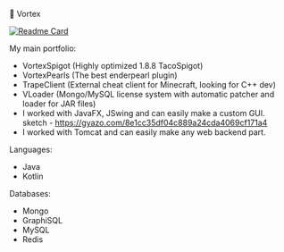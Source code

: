 🌃 Vortex

[![Readme Card](https://github-readme-stats.vercel.app/api/pin/?username=xVorttex&repo=github-readme-stats)](https://github.com/anuraghazra/github-readme-stats)

My main portfolio:
- VortexSpigot (Highly optimized 1.8.8 TacoSpigot)
- VortexPearls (The best enderpearl plugin)
- TrapeClient (External cheat client for Minecraft, looking for C++ dev)
- VLoader (Mongo/MySQL license system with automatic patcher and loader for JAR files)
- I worked with JavaFX, JSwing and can easily make a custom GUI.
sketch - https://gyazo.com/8e1cc35df04c889a24cda4069cf171a4
- I worked with Tomcat and can easily make any web backend part.

Languages:
- Java
- Kotlin

Databases:
- Mongo
- GraphiSQL
- MySQL
- Redis

